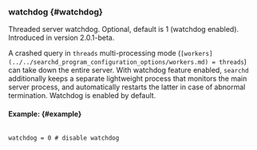 ### watchdog {#watchdog}

Threaded server watchdog. Optional, default is 1 (watchdog enabled). Introduced in version 2.0.1-beta.

A crashed query in `threads` multi-processing mode (`[workers](../../searchd_program_configuration_options/workers.md) = threads`) can take down the entire server. With watchdog feature enabled, `searchd` additionally keeps a separate lightweight process that monitors the main server process, and automatically restarts the latter in case of abnormal termination. Watchdog is enabled by default.

#### Example: {#example}

```

watchdog = 0 # disable watchdog

```